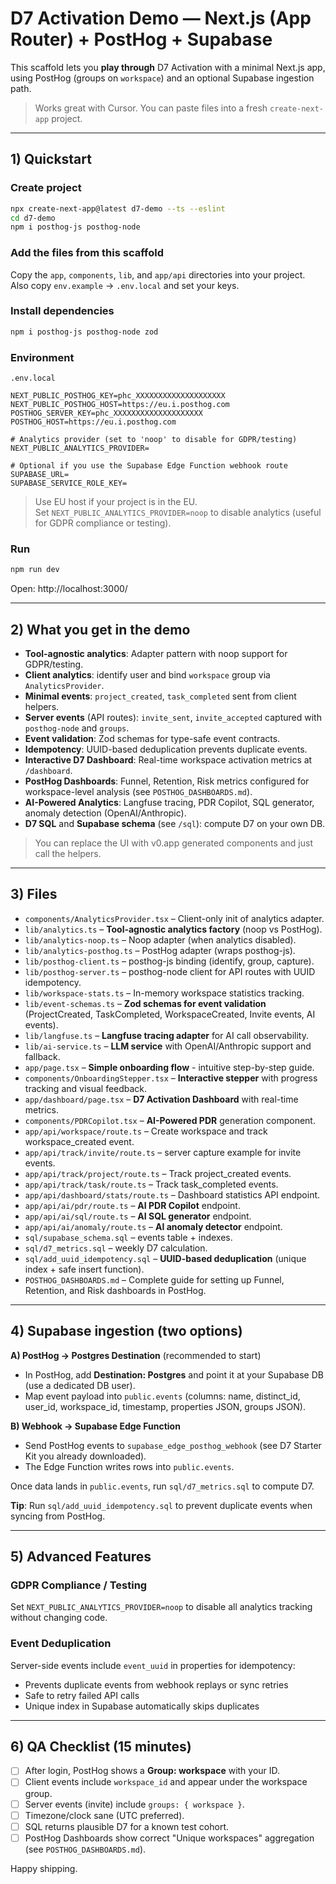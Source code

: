 # D7 Activation Demo — Next.js (App Router) + PostHog + Supabase

This scaffold lets you **play through** D7 Activation with a minimal Next.js app,
using PostHog (groups on `workspace`) and an optional Supabase ingestion path.

> Works great with Cursor. You can paste files into a fresh `create-next-app` project.

---
## 1) Quickstart

### Create project
```bash
npx create-next-app@latest d7-demo --ts --eslint
cd d7-demo
npm i posthog-js posthog-node
```

### Add the files from this scaffold
Copy the `app`, `components`, `lib`, and `app/api` directories into your project.
Also copy `env.example` → `.env.local` and set your keys.

### Install dependencies
```bash
npm i posthog-js posthog-node zod
```

### Environment
`.env.local`
```
NEXT_PUBLIC_POSTHOG_KEY=phc_XXXXXXXXXXXXXXXXXXXX
NEXT_PUBLIC_POSTHOG_HOST=https://eu.i.posthog.com
POSTHOG_SERVER_KEY=phc_XXXXXXXXXXXXXXXXXXXX
POSTHOG_HOST=https://eu.i.posthog.com

# Analytics provider (set to 'noop' to disable for GDPR/testing)
NEXT_PUBLIC_ANALYTICS_PROVIDER=

# Optional if you use the Supabase Edge Function webhook route
SUPABASE_URL=
SUPABASE_SERVICE_ROLE_KEY=
```
> Use EU host if your project is in the EU.  
> Set `NEXT_PUBLIC_ANALYTICS_PROVIDER=noop` to disable analytics (useful for GDPR compliance or testing).

### Run
```bash
npm run dev
```
Open: http://localhost:3000/

---
## 2) What you get in the demo

- **Tool-agnostic analytics**: Adapter pattern with noop support for GDPR/testing.
- **Client analytics**: identify user and bind `workspace` group via `AnalyticsProvider`.
- **Minimal events**: `project_created`, `task_completed` sent from client helpers.
- **Server events** (API routes): `invite_sent`, `invite_accepted` captured with `posthog-node` and `groups`.
- **Event validation**: Zod schemas for type-safe event contracts.
- **Idempotency**: UUID-based deduplication prevents duplicate events.
- **Interactive D7 Dashboard**: Real-time workspace activation metrics at `/dashboard`.
- **PostHog Dashboards**: Funnel, Retention, Risk metrics configured for workspace-level analysis (see `POSTHOG_DASHBOARDS.md`).
- **AI-Powered Analytics**: Langfuse tracing, PDR Copilot, SQL generator, anomaly detection (OpenAI/Anthropic).
- **D7 SQL** and **Supabase schema** (see `/sql`): compute D7 on your own DB.

> You can replace the UI with v0.app generated components and just call the helpers.

---
## 3) Files

- `components/AnalyticsProvider.tsx` – Client-only init of analytics adapter.
- `lib/analytics.ts` – **Tool-agnostic analytics factory** (noop vs PostHog).
- `lib/analytics-noop.ts` – Noop adapter (when analytics disabled).
- `lib/analytics-posthog.ts` – PostHog adapter (wraps posthog-js).
- `lib/posthog-client.ts` – posthog-js binding (identify, group, capture).
- `lib/posthog-server.ts` – posthog-node client for API routes with UUID idempotency.
- `lib/workspace-stats.ts` – In-memory workspace statistics tracking.
- `lib/event-schemas.ts` – **Zod schemas for event validation** (ProjectCreated, TaskCompleted, WorkspaceCreated, Invite events, AI events).
- `lib/langfuse.ts` – **Langfuse tracing adapter** for AI call observability.
- `lib/ai-service.ts` – **LLM service** with OpenAI/Anthropic support and fallback.
- `app/page.tsx` – **Simple onboarding flow** - intuitive step-by-step guide.
- `components/OnboardingStepper.tsx` – **Interactive stepper** with progress tracking and visual feedback.
- `app/dashboard/page.tsx` – **D7 Activation Dashboard** with real-time metrics.
- `components/PDRCopilot.tsx` – **AI-Powered PDR** generation component.
- `app/api/workspace/route.ts` – Create workspace and track workspace_created event.
- `app/api/track/invite/route.ts` – server capture example for invite events.
- `app/api/track/project/route.ts` – Track project_created events.
- `app/api/track/task/route.ts` – Track task_completed events.
- `app/api/dashboard/stats/route.ts` – Dashboard statistics API endpoint.
- `app/api/ai/pdr/route.ts` – **AI PDR Copilot** endpoint.
- `app/api/ai/sql/route.ts` – **AI SQL generator** endpoint.
- `app/api/ai/anomaly/route.ts` – **AI anomaly detector** endpoint.
- `sql/supabase_schema.sql` – events table + indexes.
- `sql/d7_metrics.sql` – weekly D7 calculation.
- `sql/add_uuid_idempotency.sql` – **UUID-based deduplication** (unique index + safe insert function).
- `POSTHOG_DASHBOARDS.md` – Complete guide for setting up Funnel, Retention, and Risk dashboards in PostHog.

---
## 4) Supabase ingestion (two options)

**A) PostHog → Postgres Destination** (recommended to start)
- In PostHog, add **Destination: Postgres** and point it at your Supabase DB (use a dedicated DB user).
- Map event payload into `public.events` (columns: name, distinct_id, user_id, workspace_id, timestamp, properties JSON, groups JSON).

**B) Webhook → Supabase Edge Function**
- Send PostHog events to `supabase_edge_posthog_webhook` (see D7 Starter Kit you already downloaded).
- The Edge Function writes rows into `public.events`.

Once data lands in `public.events`, run `sql/d7_metrics.sql` to compute D7.

**Tip**: Run `sql/add_uuid_idempotency.sql` to prevent duplicate events when syncing from PostHog.

---
## 5) Advanced Features

### GDPR Compliance / Testing
Set `NEXT_PUBLIC_ANALYTICS_PROVIDER=noop` to disable all analytics tracking without changing code.

### Event Deduplication
Server-side events include `event_uuid` in properties for idempotency:
- Prevents duplicate events from webhook replays or sync retries
- Safe to retry failed API calls
- Unique index in Supabase automatically skips duplicates

---
## 6) QA Checklist (15 minutes)

- [ ] After login, PostHog shows a **Group: workspace** with your ID.
- [ ] Client events include `workspace_id` and appear under the workspace group.
- [ ] Server events (invite) include `groups: { workspace }`.
- [ ] Timezone/clock sane (UTC preferred).
- [ ] SQL returns plausible D7 for a known test cohort.
- [ ] PostHog Dashboards show correct "Unique workspaces" aggregation (see `POSTHOG_DASHBOARDS.md`).

Happy shipping.

